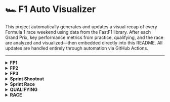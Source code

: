 # 🏎️ F1 Auto Visualizer

This project automatically generates and updates a visual recap of every Formula 1 race weekend using data from the FastF1 library. After each Grand Prix, key performance metrics from practice, qualifying, and the race are analyzed and visualized—then embedded directly into this README. All updates are handled entirely through automation via GitHub Actions.

---

<details>
<summary><strong>FP1</strong></summary>

<!-- FP1_START -->
![sector_gap.png](visualization/2025_British_Grand_Prix/FP1/sector_gap.png)
![top_speed_comparison.png](visualization/2025_British_Grand_Prix/FP1/top_speed_comparison.png)
![plot_top_speed_heatmap.png](visualization/2025_British_Grand_Prix/FP1/plot_top_speed_heatmap.png)
![aero_performance.png](visualization/2025_British_Grand_Prix/FP1/aero_performance.png)
<!-- FP1_END -->

</details>

<details>
<summary><strong>FP2</strong></summary>

<!-- FP2_START -->
![sector_gap.png](visualization/2025_British_Grand_Prix/FP2/sector_gap.png)
![top_speed_comparison.png](visualization/2025_British_Grand_Prix/FP2/top_speed_comparison.png)
![plot_top_speed_heatmap.png](visualization/2025_British_Grand_Prix/FP2/plot_top_speed_heatmap.png)
![aero_performance.png](visualization/2025_British_Grand_Prix/FP2/aero_performance.png)
<!-- FP2_END -->

</details>

<details>
<summary><strong>FP3</strong></summary>

<!-- FP3_START -->
![sector_gap.png](visualization/2025_British_Grand_Prix/FP3/sector_gap.png)
![top_speed_comparison.png](visualization/2025_British_Grand_Prix/FP3/top_speed_comparison.png)
![plot_top_speed_heatmap.png](visualization/2025_British_Grand_Prix/FP3/plot_top_speed_heatmap.png)
![aero_performance.png](visualization/2025_British_Grand_Prix/FP3/aero_performance.png)
<!-- FP3_END -->

</details>

<details>
<summary><strong>Sprint Shootout</strong></summary>

<!-- SHOOTOUT_START -->
<!-- SHOOTOUT_END -->

</details>

<details>
<summary><strong>Sprint Race</strong></summary>

<!-- SPRINT_START -->
<!-- SPRINT_END -->

</details>

<details>
<summary><strong>QUALIFYING</strong></summary>

<!-- QUALIFYING_START -->
![quali_result.png](visualization/2025_British_Grand_Prix/QUALIFYING/quali_result.png)
![telemetry.png](visualization/2025_British_Grand_Prix/QUALIFYING/telemetry.png)
![track_domination.png](visualization/2025_British_Grand_Prix/QUALIFYING/track_domination.png)
![sector_gap.png](visualization/2025_British_Grand_Prix/QUALIFYING/sector_gap.png)
![top_speed_comparison.png](visualization/2025_British_Grand_Prix/QUALIFYING/top_speed_comparison.png)
![aero_performance.png](visualization/2025_British_Grand_Prix/QUALIFYING/aero_performance.png)
<!-- QUALIFYING_END -->

</details>

<details>
<summary><strong>RACE</strong></summary>

<!-- RACE_START -->
![pos_change.png](visualization/2025_British_Grand_Prix/RACE/pos_change.png)
![team_pace.png](visualization/2025_British_Grand_Prix/RACE/team_pace.png)
![tyre_strategy.png](visualization/2025_British_Grand_Prix/RACE/tyre_strategy.png)
![tyre_deg.png](visualization/2025_British_Grand_Prix/RACE/tyre_deg.png)
<!-- RACE_END -->

</details>


